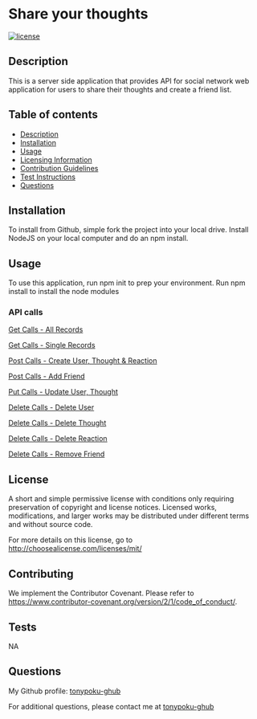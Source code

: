 # Share your thoughts

[![license](https://img.shields.io/badge/license-mit-a2a429.svg)](http://choosealicense.com/licenses/mit/)

## Description

This is a server side application that provides API for social network web application for users to share their thoughts and create a friend list.

## Table of contents

- [Description](#description)
- [Installation](#installation)
- [Usage](#usage)
- [Licensing Information](#license)
- [Contribution Guidelines](#contributing)
- [Test Instructions](#tests)
- [Questions](#questions)

## Installation

To install from Github, simple fork the project into your local drive. Install NodeJS on your local computer and do an npm install.

## Usage

To use this application, run npm init to prep your environment. Run npm install to install the node modules

### API calls

[Get Calls - All Records](https://watch.screencastify.com/v/HM41g8qWwbpRIjnI4HCz)

[Get Calls - Single Records](https://watch.screencastify.com/v/QpfWQ1RjKGegcX9kHe8W)

[Post Calls - Create User, Thought & Reaction](https://watch.screencastify.com/v/EBHo4odan83ENBABAH0z)

[Post Calls - Add Friend](https://watch.screencastify.com/v/eEFghUhHCgfCBG0Ar2uw)

[Put Calls - Update User, Thought](https://watch.screencastify.com/v/Sc8ERshvpNjOSWvSzwPB)

[Delete Calls - Delete User](https://watch.screencastify.com/v/LBMusrZrPvKoFRte1sNa)

[Delete Calls - Delete Thought](https://watch.screencastify.com/v/0BLMRsnpppZnL3gFWjB4)

[Delete Calls - Delete Reaction](https://watch.screencastify.com/v/FYsZ3vmlfMI7jaBVzhWc)

[Delete Calls - Remove Friend](https://watch.screencastify.com/v/Maa25ajRvZ877Ldu9p2y)

## License

A short and simple permissive license with conditions only requiring preservation of copyright and license notices. Licensed works, modifications, and larger works may be distributed under different terms and without source code.

For more details on this license, go to http://choosealicense.com/licenses/mit/

## Contributing

We implement the Contributor Covenant. Please refer to https://www.contributor-covenant.org/version/2/1/code_of_conduct/.

## Tests

NA

## Questions

My Github profile: [tonypoku-ghub](https://github.com/tonypoku-ghub-ghub)

For additional questions, please contact me at [tonypoku-ghub](anthonypoku2022@u.northewestern.edu)
